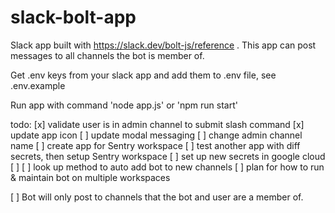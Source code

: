 # slack-bolt-app
Slack app built with https://slack.dev/bolt-js/reference . This app can post messages to all channels the bot is member of.

Get .env keys from your slack app and add them to .env file, see .env.example

Run app with command 'node app.js' or 'npm run start'

todo:
[x] validate user is in admin channel to submit slash command
[x] update app icon
[ ] update modal messaging
[ ] change admin channel name
[ ] create app for Sentry workspace
    [ ] test another app with diff secrets, then setup Sentry workspace
    [ ] set up new secrets in google cloud
    [ ]
[ ] look up method to auto add bot to new channels
[ ] plan for how to run & maintain bot on multiple workspaces


[ ] Bot will only post to channels that the bot and user are a member of.
